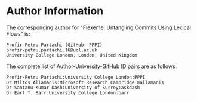 # Author Information
The corresponding author for "Flexeme: Untangling Commits Using Lexical Flows" is:
```
Profir-Petru Partachi (GitHub: PPPI)
profir-petru.partachi.16@ucl.ac.uk
University College London, London, United Kingdom
```

The complete list of Author-University-GitHub ID pairs are as follows:
```
Profir-Petru Partachi:University College London:PPPI
Dr Miltos Allamanis:Microsoft Research Cambridge:mallamanis
Dr Santanu Kumar Dash:University of Surrey:askdash
Dr Earl T. Barr:University College London:barr
```